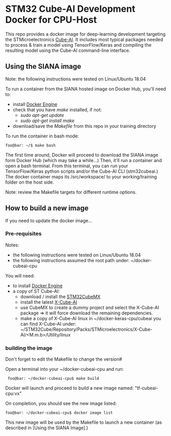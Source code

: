 # STM32 Cube-AI Development Docker for CPU-Host

This repo provides a docker image for deep-learning development targeting the STMicroelectronics [Cube-AI](https://www.st.com/en/embedded-software/x-cube-ai.html). It includes most typical packages needed to process & train a model using TensorFlow/Keras and compiling the resulting model using the Cube-AI command-line interface.

## Using the SIANA image

Note: the following instructions were tested on Linux/Ubuntu 18.04

To run a container from the SIANA hosted image on Docker Hub, you'll need to:
  * install [Docker Engine](https://docs.docker.com/engine/install/)
  * check that you have *make* installed, if not:
    * *sudo apt-get update*
    * *sudo apt-get install make*
  * download/save the *Makefile* from this repo in your training directory
  
To run the container in bash mode:
 ```console
 foo@bar: ~/$ make bash
 ```
The first time around, Docker will proceed to download the SIANA image form Docker Hub (which may take a while...) Then, it'll run a container and open a bash terminal. From this terminal, you can run your TensorFlow/Keras python scripts and/or the Cube-AI CLI (stm32cubeai.) The docker container maps its /src/workspace/ to your working/training folder on the host side.
 
Note: review the Makefile targets for different runtime options.


## How to build a new image

If you need to update the docker image...

### Pre-requisites

Notes:
  * the following instructions were tested on Linux/Ubuntu 18.04
  * the following instructions assumed the root path under: ~/docker-cubeai-cpu
 
You will need:
  * to install [Docker Engine](https://docs.docker.com/engine/install/)
  * a copy of ST Cube-AI:
    * download / install the [STM32CubeMX](https://www.st.com/en/development-tools/stm32cubemx.html)
    * install the latest [X-Cube-AI](https://www.st.com/content/st_com/en/products/embedded-software/mcu-mpu-embedded-software/stm32-embedded-software/stm32cube-expansion-packages/x-cube-ai.html) 
    * use CubeMX to create a dummy project and select the X-Cube-AI package => it will force download the remaining dependencies.
    * make a copy of X-Cube-AI linux in ~/docker-keras-cpu/cubeai
      you can find X-Cube-AI under:  ~/STM32Cube/Repository/Packs/STMicroelectronics/X-Cube-AI/<M.m.b>/Utility/linux

### building the image
Don't forget to edit the Makefile to change the version#

Open a terminal into your ~/docker-cubeai-cpu and run:
```console
 foo@bar: ~/docker-cubeai-cpu$ make build
```
Docker will launch and proceed to build a new image named: "tf-cubeai-cpu:vx"

On completion, you should see the new image listed: 
```console
foo@bar: ~/docker-cubeai-cpu$ docker image list
```

This new image will be used by the Makefile to launch a new container (as described in [Using the SIANA Image].)

